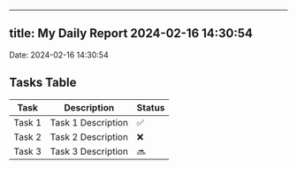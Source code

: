 
---
title: My Daily Report 2024-02-16 14:30:54
---

Date: 2024-02-16 14:30:54

## Tasks Table

| Task | Description | Status |
|------|-------------|--------|
| Task 1 | Task 1 Description | ✅ |
| Task 2 | Task 2 Description | ❌ |
| Task 3 | Task 3 Description | 🔜 |
